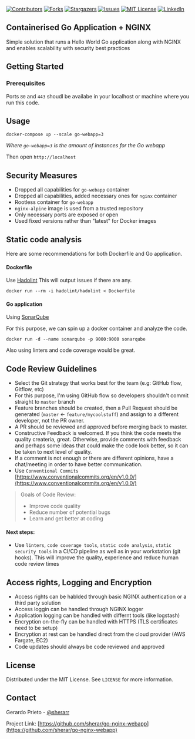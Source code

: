 
<!-- PROJECT SHIELDS -->
[![Contributors][contributors-shield]][contributors-url]
[![Forks][forks-shield]][forks-url]
[![Stargazers][stars-shield]][stars-url]
[![Issues][issues-shield]][issues-url]
[![MIT License][license-shield]][license-url]
[![LinkedIn][linkedin-shield]][linkedin-url]

## Containerised Go Application + NGINX

Simple solution that runs a Hello World Go application along with NGINX and enables scalability with security best practices

## Getting Started

### Prerequisites

Ports `80` and `443` shoudl be availabe in your localhost or machine where you run this code.

## Usage

```
docker-compose up --scale go-webapp=3
```
_Where `go-webapp=3` is the amount of instances for the Go webapp_

Then open `http://localhost`

## Security Measures

- Dropped all capabilities for `go-webapp` container
- Dropped all capabilities, added necessary ones for `nginx` container
- Rootless container for `go-webapp`
- `nginx-alpine` image is used from a trusted repository
- Only necessary ports are exposed or open
- Used fixed versions rather than "latest" for Docker images

## Static code analysis

Here are some recommendations for both Dockerfile and Go application.

#### Dockerfile

Use [Hadolint](https://github.com/hadolint/hadolint)
This will output issues if there are any.

```
docker run --rm -i hadolint/hadolint < Dockerfile
```

#### Go application

Using [SonarQube](https://github.com/SonarSource/sonarqube/) 

For this purpose, we can spin up a docker container and analyze the code.

```
docker run -d --name sonarqube -p 9000:9000 sonarqube
```

Also using linters and code coverage would be great.


## Code Review Guidelines

- Select the Git strategy that works best for the team (e.g: GitHub flow, Gitflow, etc)
- For this purpose, I'm using GitHub flow so developers shouldn't commit straight to `master` branch
- Feature branches should be created, then a Pull Request should be generated (`master` <- `feature/mycoolstuff`) and assign to a different developer, not the PR owner.
- A PR should be reviewed and approved before merging back to master.
- Constructive Feedback is welcomed. If you think the code meets the quality createria, great. Otherwise, provide comments with feedback and perhaps some ideas that could make the code look better, so it can be taken to next level of quality.
- If a comment is not enough or there are different opinions, have a chat/meeting in order to have better communication.
- Use `Conventional Commits` [https://www.conventionalcommits.org/en/v1.0.0/](https://www.conventionalcommits.org/en/v1.0.0/)

> Goals of Code Review:
>- Improve code quality
>- Reduce number of potential bugs
>- Learn and get better at coding

#### Next steps:
- Use `linters`, `code coverage tools`, `static code analysis`, `static security tools` in a CI/CD pipeline as well as in your workstation (git hooks). This will improve the quality, experience and reduce human code review times 


## Access rights, Logging and Encryption

- Access rights can be hablded through basic NGINX authentication or a third party solution
- Access loggin can be handled through NGINX logger
- Application logging can be handled with differnt tools (like logstash)
- Encryption on-the-fly can be handled with HTTPS (TLS certificates need to be setup)
- Encryption at rest can be handled direct from the cloud provider (AWS Fargate, EC2)
- Code updates should always be code reviewed and approved 

## License

Distributed under the MIT License. See `LICENSE` for more information.

## Contact

Gerardo Prieto - [@sherarr](https://twitter.com/sherarr)

Project Link: [https://github.com/sherar/go-nginx-webapp](https://github.com/sherar/go-nginx-webapp)


<!-- https://www.markdownguide.org/basic-syntax/#reference-style-links -->
[contributors-shield]: https://img.shields.io/github/contributors/sherar/go-nginx-webapp.svg?style=for-the-badge
[contributors-url]: https://github.com/sherar/go-nginx-webapp/graphs/contributors
[forks-shield]: https://img.shields.io/github/forks/sherar/go-nginx-webapp.svg?style=for-the-badge
[forks-url]: https://github.com/sherar/go-nginx-webapp/network/members
[stars-shield]: https://img.shields.io/github/stars/sherar/go-nginx-webapp.svg?style=for-the-badge
[stars-url]: https://github.com/sherar/go-nginx-webapp/stargazers
[issues-shield]: https://img.shields.io/github/issues/sherar/go-nginx-webapp.svg?style=for-the-badge
[issues-url]: https://github.com/sherar/go-nginx-webapp/issues
[license-shield]: https://img.shields.io/github/license/sherar/go-nginx-webapp.svg?style=for-the-badge
[license-url]: https://github.com/sherar/go-nginx-webapp/blob/master/LICENSE.txt
[linkedin-shield]: https://img.shields.io/badge/-LinkedIn-black.svg?style=for-the-badge&logo=linkedin&colorB=555
[linkedin-url]: https://www.linkedin.com/in/gerardo-prieto/
[product-screenshot]: images/screenshot.png